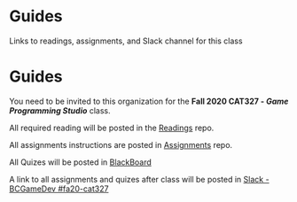 # Guides
Links to readings, assignments, and Slack channel for this class

# Guides

You need to be invited to this organization for the **Fall 2020 CAT327 - _Game Programming Studio_** class.

All required reading will be posted in the [Readings](https://github.com/Bloomfield-FA20-CAT327/Readings) repo.

All assignments instructions are posted in [Assignments](https://github.com/Bloomfield-FA20-CAT327/Assignments) repo.

All Quizes will be posted in [BlackBoard](https://bb.bloomfield.edu/webapps/blackboard/content/listContentEditable.jsp?content_id=_370136_1&course_id=_15373_1)

A link to all assignments and quizes after class will be posted in [Slack - BCGameDev #fa20-cat327](https://bcgamedev.slack.com/archives/G019056DQRH)
